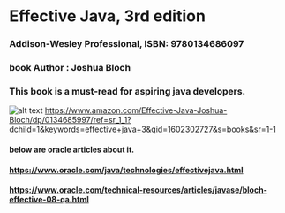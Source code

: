 # Effective Java, 3rd edition
### Addison-Wesley Professional, ISBN: 9780134686097
### book Author : Joshua Bloch 
### This book is a must-read for aspiring java developers.

![alt text](https://images-na.ssl-images-amazon.com/images/I/41JLgmt8MlL._SX402_BO1,204,203,200_.jpg)
https://www.amazon.com/Effective-Java-Joshua-Bloch/dp/0134685997/ref=sr_1_1?dchild=1&keywords=effective+java+3&qid=1602302727&s=books&sr=1-1

#### below are oracle articles about it.
#### https://www.oracle.com/java/technologies/effectivejava.html
#### https://www.oracle.com/technical-resources/articles/javase/bloch-effective-08-qa.html

